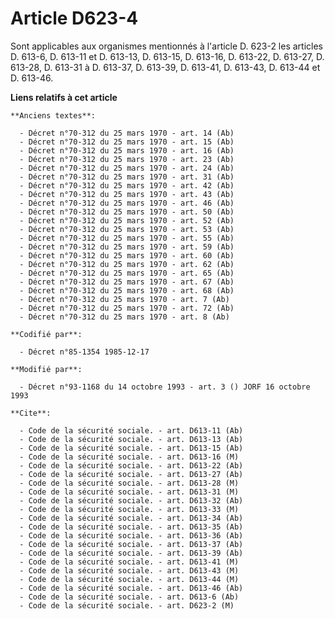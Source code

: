 # Article D623-4

Sont applicables aux organismes mentionnés à l'article D. 623-2 les articles D. 613-6, D. 613-11 et D. 613-13, D. 613-15, D.
613-16, D. 613-22, D. 613-27, D. 613-28, D. 613-31 à D. 613-37, D. 613-39, D. 613-41, D. 613-43, D. 613-44 et D. 613-46.

**Liens relatifs à cet article**

	**Anciens textes**:

	  - Décret n°70-312 du 25 mars 1970 - art. 14 (Ab)
	  - Décret n°70-312 du 25 mars 1970 - art. 15 (Ab)
	  - Décret n°70-312 du 25 mars 1970 - art. 16 (Ab)
	  - Décret n°70-312 du 25 mars 1970 - art. 23 (Ab)
	  - Décret n°70-312 du 25 mars 1970 - art. 24 (Ab)
	  - Décret n°70-312 du 25 mars 1970 - art. 31 (Ab)
	  - Décret n°70-312 du 25 mars 1970 - art. 42 (Ab)
	  - Décret n°70-312 du 25 mars 1970 - art. 43 (Ab)
	  - Décret n°70-312 du 25 mars 1970 - art. 46 (Ab)
	  - Décret n°70-312 du 25 mars 1970 - art. 50 (Ab)
	  - Décret n°70-312 du 25 mars 1970 - art. 52 (Ab)
	  - Décret n°70-312 du 25 mars 1970 - art. 53 (Ab)
	  - Décret n°70-312 du 25 mars 1970 - art. 55 (Ab)
	  - Décret n°70-312 du 25 mars 1970 - art. 59 (Ab)
	  - Décret n°70-312 du 25 mars 1970 - art. 60 (Ab)
	  - Décret n°70-312 du 25 mars 1970 - art. 62 (Ab)
	  - Décret n°70-312 du 25 mars 1970 - art. 65 (Ab)
	  - Décret n°70-312 du 25 mars 1970 - art. 67 (Ab)
	  - Décret n°70-312 du 25 mars 1970 - art. 68 (Ab)
	  - Décret n°70-312 du 25 mars 1970 - art. 7 (Ab)
	  - Décret n°70-312 du 25 mars 1970 - art. 72 (Ab)
	  - Décret n°70-312 du 25 mars 1970 - art. 8 (Ab)

	**Codifié par**:

	  - Décret n°85-1354 1985-12-17

	**Modifié par**:

	  - Décret n°93-1168 du 14 octobre 1993 - art. 3 () JORF 16 octobre 1993

	**Cite**:

	  - Code de la sécurité sociale. - art. D613-11 (Ab)
	  - Code de la sécurité sociale. - art. D613-13 (Ab)
	  - Code de la sécurité sociale. - art. D613-15 (Ab)
	  - Code de la sécurité sociale. - art. D613-16 (M)
	  - Code de la sécurité sociale. - art. D613-22 (Ab)
	  - Code de la sécurité sociale. - art. D613-27 (Ab)
	  - Code de la sécurité sociale. - art. D613-28 (M)
	  - Code de la sécurité sociale. - art. D613-31 (M)
	  - Code de la sécurité sociale. - art. D613-32 (Ab)
	  - Code de la sécurité sociale. - art. D613-33 (M)
	  - Code de la sécurité sociale. - art. D613-34 (Ab)
	  - Code de la sécurité sociale. - art. D613-35 (Ab)
	  - Code de la sécurité sociale. - art. D613-36 (Ab)
	  - Code de la sécurité sociale. - art. D613-37 (Ab)
	  - Code de la sécurité sociale. - art. D613-39 (Ab)
	  - Code de la sécurité sociale. - art. D613-41 (M)
	  - Code de la sécurité sociale. - art. D613-43 (M)
	  - Code de la sécurité sociale. - art. D613-44 (M)
	  - Code de la sécurité sociale. - art. D613-46 (Ab)
	  - Code de la sécurité sociale. - art. D613-6 (Ab)
	  - Code de la sécurité sociale. - art. D623-2 (M)
